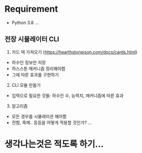 # Requirement
  - Python 3.8
  ...

## 전장 시뮬레이터 CLI
1. 카드 덱 가져오기 (https://hearthstonejson.com/docs/cards.html)
  - 하수인 정보만 저장
  - 하스스톤 매커니즘 정리해야함
  - 그에 따른 효과를 구현하기
  
2. CLI 모듈 만들기
  - 입력으로 필요한 것들: 하수인 수, 능력치, 매커니즘에 따른 효과
  
3. 알고리즘
  - 모든 경우를 시뮬레이션 해야함
  - 전함, 죽메.. 등등을 어떻게 적용할 것인가?
  ...
  
  
# 생각나는것은 적도록 하기...
